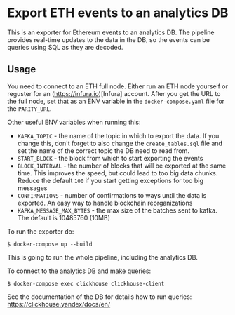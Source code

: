 # Export ETH events to an analytics DB

This is an exporter for Ethereum events to an analytics DB. The pipeline provides real-time updates to the data in the DB, so the events can be queries using SQL as they are decoded.

## Usage

You need to connect to an ETH full node. Either run an ETH node yourself or reguster for an (https://infura.io)[Infura] account. After you get the URL to the full node, set that as an ENV variable in the `docker-compose.yaml` file for the `PARITY_URL`.

Other useful ENV variables when running this:

* `KAFKA_TOPIC` - the name of the topic in which to export the data. If you change this, don't forget to also change the `create_tables.sql` file and set the name of the correct topic the DB need to read from.
* `START_BLOCK` - the block from which to start exporting the events
* `BLOCK_INTERVAL` - the number of blocks that will be exported at the same time. This improves the speed, but could lead to too big data chunks. Reduce the default `100` if you start getting exceptions for too big messages
* `CONFIRMATIONS` - number of confirmations to ways until the data is exported. An easy way to handle blockchain reorganizations
* `KAFKA_MESSAGE_MAX_BYTES` - the max size of the batches sent to kafka. The default is 10485760 (10MB)

To run the exporter do:

```
$ docker-compose up --build
```

This is going to run the whole pipeline, including the analytics DB.

To connect to the analytics DB and make queries:

```
$ docker-compose exec clickhouse clickhouse-client
```

See the documentation of the DB for details how to run queries: https://clickhouse.yandex/docs/en/